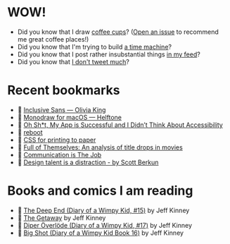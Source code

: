 # WOW!

- Did you know that I draw [coffee cups](https://papercups.mamuso.net/)? ([Open an issue](https://github.com/mamuso/papercups/issues) to recommend me great coffee places!)
- Did you know that I'm trying to build [a time machine](https://github.com/mamuso/fluxcapacitor)?
- Did you know that I post rather insubstantial things [in my feed](https://feed.mamuso.net/)?
- Did you know that [I don't tweet much](https://twitter.com/mamuso)?

# Recent bookmarks

- 👀 [Inclusive Sans — Olivia King](https://www.oliviaking.com/inclusive-sans)
- 👀 [Monodraw for macOS — Helftone](https://monodraw.helftone.com/)
- 👀 [Oh Sh*t, My App is Successful and I Didn’t Think About Accessibility](https://jacobbartlett.substack.com/p/oh-sht-my-app-is-successful-and-i)
- 👀 [reboot](https://reboot.studio/)
- 👀 [CSS for printing to paper](https://voussoir.net/writing/css_for_printing)
- 👀 [Full of Themselves: An analysis of title drops in movies](https://www.titledrops.net/)
- 👀 [Communication is The Job](https://boz.com/articles/communication-is-the-job)
- 👀 [Design talent is a distraction - by Scott Berkun](https://whydesignishard.substack.com/p/design-talent-is-a-distraction)


# Books and comics I am reading

- 📘 [The Deep End (Diary of a Wimpy Kid, #15)](https://www.goodreads.com/book/show/51468119) by Jeff Kinney
- 📘 [The Getaway](https://www.goodreads.com/book/show/34803142) by Jeff Kinney
- 📘 [Diper Överlöde (Diary of a Wimpy Kid, #17)](https://www.goodreads.com/book/show/60541760) by Jeff Kinney
- 📘 [Big Shot (Diary of a Wimpy Kid Book 16)](https://www.goodreads.com/book/show/59483519) by Jeff Kinney

